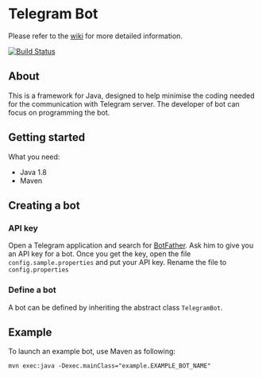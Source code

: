 # Telegram Bot

Please refer to the [wiki](https://github.com/shafdanny/Telegram-Bot/wiki) for more detailed information.

[![Build Status](https://travis-ci.org/shafdanny/Telegram-Bot.svg?branch=master)](https://travis-ci.org/shafdanny/Telegram-Bot)

## About
This is a framework for Java, designed to help minimise the coding needed for the communication with Telegram server.
The developer of bot can focus on programming the bot.

## Getting started

What you need:
- Java 1.8
- Maven

## Creating a bot

### API key
Open a Telegram application and search for [BotFather](https://telegram.me/botfather). Ask him to give you an API key for a bot.
Once you get the key, open the file `config.sample.properties` and put your API key. Rename the file to `config.properties`

### Define a bot
A bot can be defined by inheriting the abstract class `TelegramBot`.

## Example
To launch an example bot, use Maven as following:

`mvn exec:java -Dexec.mainClass="example.EXAMPLE_BOT_NAME"`   
 
